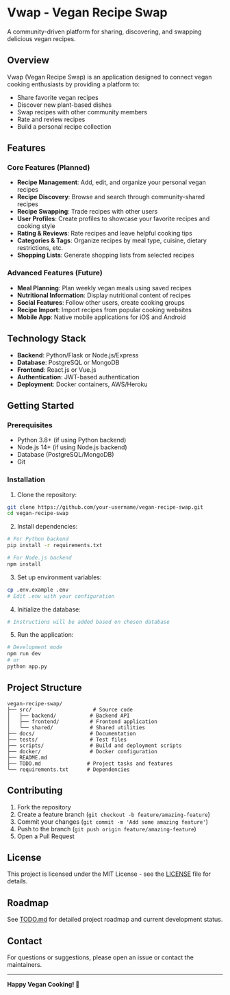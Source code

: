 # Vwap - Vegan Recipe Swap

A community-driven platform for sharing, discovering, and swapping delicious vegan recipes.

## Overview

Vwap (Vegan Recipe Swap) is an application designed to connect vegan cooking enthusiasts by providing a platform to:
- Share favorite vegan recipes
- Discover new plant-based dishes
- Swap recipes with other community members
- Rate and review recipes
- Build a personal recipe collection

## Features

### Core Features (Planned)
- **Recipe Management**: Add, edit, and organize your personal vegan recipes
- **Recipe Discovery**: Browse and search through community-shared recipes
- **Recipe Swapping**: Trade recipes with other users
- **User Profiles**: Create profiles to showcase your favorite recipes and cooking style
- **Rating & Reviews**: Rate recipes and leave helpful cooking tips
- **Categories & Tags**: Organize recipes by meal type, cuisine, dietary restrictions, etc.
- **Shopping Lists**: Generate shopping lists from selected recipes

### Advanced Features (Future)
- **Meal Planning**: Plan weekly vegan meals using saved recipes
- **Nutritional Information**: Display nutritional content of recipes
- **Social Features**: Follow other users, create cooking groups
- **Recipe Import**: Import recipes from popular cooking websites
- **Mobile App**: Native mobile applications for iOS and Android

## Technology Stack

- **Backend**: Python/Flask or Node.js/Express
- **Database**: PostgreSQL or MongoDB
- **Frontend**: React.js or Vue.js
- **Authentication**: JWT-based authentication
- **Deployment**: Docker containers, AWS/Heroku

## Getting Started

### Prerequisites
- Python 3.8+ (if using Python backend)
- Node.js 14+ (if using Node.js backend)
- Database (PostgreSQL/MongoDB)
- Git

### Installation

1. Clone the repository:
```bash
git clone https://github.com/your-username/vegan-recipe-swap.git
cd vegan-recipe-swap
```

2. Install dependencies:
```bash
# For Python backend
pip install -r requirements.txt

# For Node.js backend
npm install
```

3. Set up environment variables:
```bash
cp .env.example .env
# Edit .env with your configuration
```

4. Initialize the database:
```bash
# Instructions will be added based on chosen database
```

5. Run the application:
```bash
# Development mode
npm run dev
# or
python app.py
```

## Project Structure

```
vegan-recipe-swap/
├── src/                    # Source code
│   ├── backend/           # Backend API
│   ├── frontend/          # Frontend application
│   └── shared/            # Shared utilities
├── docs/                  # Documentation
├── tests/                 # Test files
├── scripts/               # Build and deployment scripts
├── docker/                # Docker configuration
├── README.md
├── TODO.md               # Project tasks and features
└── requirements.txt      # Dependencies
```

## Contributing

1. Fork the repository
2. Create a feature branch (`git checkout -b feature/amazing-feature`)
3. Commit your changes (`git commit -m 'Add some amazing feature'`)
4. Push to the branch (`git push origin feature/amazing-feature`)
5. Open a Pull Request

## License

This project is licensed under the MIT License - see the [LICENSE](LICENSE) file for details.

## Roadmap

See [TODO.md](TODO.md) for detailed project roadmap and current development status.

## Contact

For questions or suggestions, please open an issue or contact the maintainers.

---

**Happy Vegan Cooking! 🌱**
